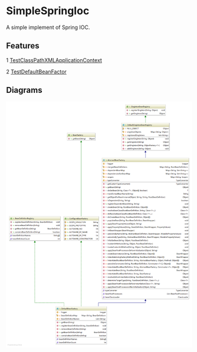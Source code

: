 # SimpleSpringIoc
A simple implement of Spring IOC.



## Features

1 [TestClassPathXMLApplicationContext](https://github.com/tanxiazhe/SimpleSpringIoc/blob/master/src/test/java/com/maomao2/spring/beans/creation/TestClassPathXMLApplicationContext.java)

2 [TestDefaultBeanFactor](https://github.com/tanxiazhe/SimpleSpringIoc/blob/master/src/test/java/com/maomao2/spring/beans/creation/TestDefaultBeanFactory.java)


## Diagrams

![DefaultBeanFactory Class Diagram](https://github.com/tanxiazhe/SimpleSpringIoc/blob/master/src/main/resources/DefaultBeanFactory.png)
